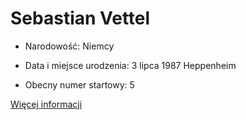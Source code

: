 # Sebastian Vettel

+ Narodowość: Niemcy

+ Data i miejsce urodzenia: 3 lipca 1987 Heppenheim

+ Obecny numer startowy: 5

[Więcej informacji](https://pl.wikipedia.org/wiki/Sebastian_Vettel)

